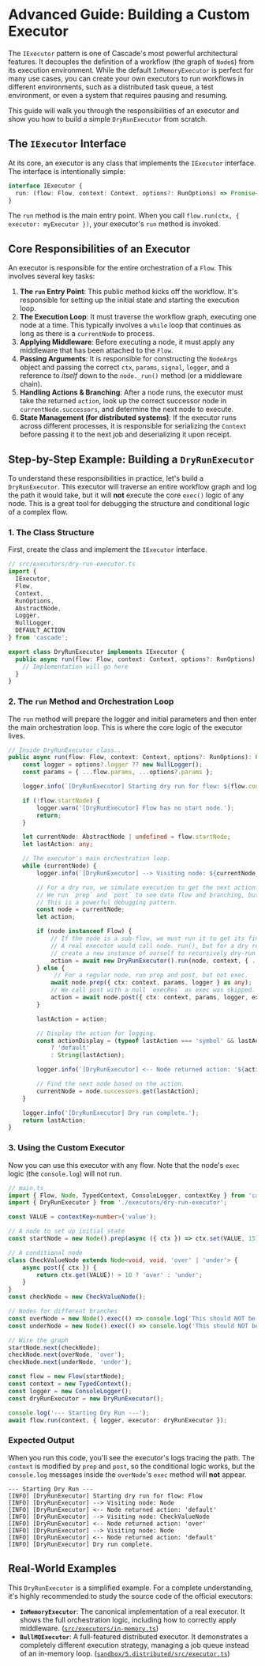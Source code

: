 # Advanced Guide: Building a Custom Executor

The `IExecutor` pattern is one of Cascade's most powerful architectural features. It decouples the definition of a workflow (the graph of `Node`s) from its execution environment. While the default `InMemoryExecutor` is perfect for many use cases, you can create your own executors to run workflows in different environments, such as a distributed task queue, a test environment, or even a system that requires pausing and resuming.

This guide will walk you through the responsibilities of an executor and show you how to build a simple `DryRunExecutor` from scratch.

## The `IExecutor` Interface

At its core, an executor is any class that implements the `IExecutor` interface. The interface is intentionally simple:

```typescript
interface IExecutor {
  run: (flow: Flow, context: Context, options?: RunOptions) => Promise<any>;
}
```

The `run` method is the main entry point. When you call `flow.run(ctx, { executor: myExecutor })`, your executor's `run` method is invoked.

## Core Responsibilities of an Executor

An executor is responsible for the entire orchestration of a `Flow`. This involves several key tasks:

1. **The `run` Entry Point**: This public method kicks off the workflow. It's responsible for setting up the initial state and starting the execution loop.
2. **The Execution Loop**: It must traverse the workflow graph, executing one node at a time. This typically involves a `while` loop that continues as long as there is a `currentNode` to process.
3. **Applying Middleware**: Before executing a node, it must apply any middleware that has been attached to the `Flow`.
4. **Passing Arguments**: It is responsible for constructing the `NodeArgs` object and passing the correct `ctx`, `params`, `signal`, `logger`, and a reference to *itself* down to the `node._run()` method (or a middleware chain).
5. **Handling Actions & Branching**: After a node runs, the executor must take the returned `action`, look up the correct successor node in `currentNode.successors`, and determine the next node to execute.
6. **State Management (for distributed systems)**: If the executor runs across different processes, it is responsible for serializing the `Context` before passing it to the next job and deserializing it upon receipt.

## Step-by-Step Example: Building a `DryRunExecutor`

To understand these responsibilities in practice, let's build a `DryRunExecutor`. This executor will traverse an entire workflow graph and log the path it would take, but it will **not** execute the core `exec()` logic of any node. This is a great tool for debugging the structure and conditional logic of a complex flow.

### 1. The Class Structure

First, create the class and implement the `IExecutor` interface.

```typescript
// src/executors/dry-run-executor.ts
import {
  IExecutor,
  Flow,
  Context,
  RunOptions,
  AbstractNode,
  Logger,
  NullLogger,
  DEFAULT_ACTION
} from 'cascade';

export class DryRunExecutor implements IExecutor {
  public async run(flow: Flow, context: Context, options?: RunOptions): Promise<any> {
    // Implementation will go here
  }
}
```

### 2. The `run` Method and Orchestration Loop

The `run` method will prepare the logger and initial parameters and then enter the main orchestration loop. This is where the core logic of the executor lives.

```typescript
// Inside DryRunExecutor class...
public async run(flow: Flow, context: Context, options?: RunOptions): Promise<any> {
    const logger = options?.logger ?? new NullLogger();
    const params = { ...flow.params, ...options?.params };

    logger.info(`[DryRunExecutor] Starting dry run for flow: ${flow.constructor.name}`);

    if (!flow.startNode) {
        logger.warn('[DryRunExecutor] Flow has no start node.');
        return;
    }

    let currentNode: AbstractNode | undefined = flow.startNode;
    let lastAction: any;

    // The executor's main orchestration loop.
    while (currentNode) {
        logger.info(`[DryRunExecutor] --> Visiting node: ${currentNode.constructor.name}`);

        // For a dry run, we simulate execution to get the next action.
        // We run `prep` and `post` to see data flow and branching, but SKIP `exec`.
        // This is a powerful debugging pattern.
        const node = currentNode;
        let action;

        if (node instanceof Flow) {
            // If the node is a sub-flow, we must run it to get its final action.
            // A real executor would call node._run(), but for a dry run, we can
            // create a new instance of ourself to recursively dry-run the sub-flow.
            action = await new DryRunExecutor().run(node, context, { ...options, params });
        } else {
             // For a regular node, run prep and post, but not exec.
            await node.prep({ ctx: context, params, logger } as any);
            // We call post with a null `execRes` as exec was skipped.
            action = await node.post({ ctx: context, params, logger, execRes: null } as any);
        }

        lastAction = action;

        // Display the action for logging.
        const actionDisplay = (typeof lastAction === 'symbol' && lastAction === DEFAULT_ACTION)
            ? 'default'
            : String(lastAction);

        logger.info(`[DryRunExecutor] <-- Node returned action: '${actionDisplay}'`);

        // Find the next node based on the action.
        currentNode = node.successors.get(lastAction);
    }

    logger.info('[DryRunExecutor] Dry run complete.');
    return lastAction;
}
```

### 3. Using the Custom Executor

Now you can use this executor with any flow. Note that the node's `exec` logic (the `console.log`) will not run.

```typescript
// main.ts
import { Flow, Node, TypedContext, ConsoleLogger, contextKey } from 'cascade';
import { DryRunExecutor } from './executors/dry-run-executor';

const VALUE = contextKey<number>('value');

// A node to set up initial state
const startNode = new Node().prep(async ({ ctx }) => ctx.set(VALUE, 15));

// A conditional node
class CheckValueNode extends Node<void, void, 'over' | 'under'> {
    async post({ ctx }) {
        return ctx.get(VALUE)! > 10 ? 'over' : 'under';
    }
}
const checkNode = new CheckValueNode();

// Nodes for different branches
const overNode = new Node().exec(() => console.log('This should NOT be logged!'));
const underNode = new Node().exec(() => console.log('This should NOT be logged either!'));

// Wire the graph
startNode.next(checkNode);
checkNode.next(overNode, 'over');
checkNode.next(underNode, 'under');

const flow = new Flow(startNode);
const context = new TypedContext();
const logger = new ConsoleLogger();
const dryRunExecutor = new DryRunExecutor();

console.log('--- Starting Dry Run ---');
await flow.run(context, { logger, executor: dryRunExecutor });
```

### Expected Output

When you run this code, you'll see the executor's logs tracing the path. The `context` is modified by `prep` and `post`, so the conditional logic works, but the `console.log` messages inside the `overNode`'s `exec` method will **not** appear.

```
--- Starting Dry Run ---
[INFO] [DryRunExecutor] Starting dry run for flow: Flow
[INFO] [DryRunExecutor] --> Visiting node: Node
[INFO] [DryRunExecutor] <-- Node returned action: 'default'
[INFO] [DryRunExecutor] --> Visiting node: CheckValueNode
[INFO] [DryRunExecutor] <-- Node returned action: 'over'
[INFO] [DryRunExecutor] --> Visiting node: Node
[INFO] [DryRunExecutor] <-- Node returned action: 'default'
[INFO] [DryRunExecutor] Dry run complete.
```

## Real-World Examples

This `DryRunExecutor` is a simplified example. For a complete understanding, it's highly recommended to study the source code of the official executors:

- **`InMemoryExecutor`**: The canonical implementation of a real executor. It shows the full orchestration logic, including how to correctly apply middleware. ([`src/executors/in-memory.ts`](../../src/executors/in-memory.ts))
- **`BullMQExecutor`**: A full-featured distributed executor. It demonstrates a completely different execution strategy, managing a job queue instead of an in-memory loop. ([`sandbox/5.distributed/src/executor.ts`](../../sandbox/5.distributed/src/executor.ts))
